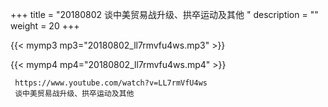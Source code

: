 +++
title = "20180802  谈中美贸易战升级、拱卒运动及其他 "
description = ""
weight = 20
+++

{{< mymp3 mp3="20180802_ll7rmvfu4ws.mp3" >}}

{{< mymp4 mp4="20180802_ll7rmvfu4ws.mp4" >}}

     https://www.youtube.com/watch?v=LL7rmVfU4ws 
     谈中美贸易战升级、拱卒运动及其他 
     
